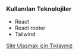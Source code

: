  ### Kullanılan Teknolojiler
 - React
 - React rooter
 - Tailwind

[Site Ulaşmak için Tıklayınız](https://many-point-soykan.netlify.app/contact)
